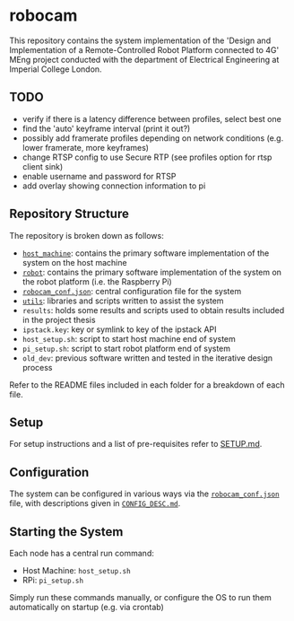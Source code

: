 # robocam

This repository contains the system implementation of the 'Design and Implementation of a Remote-Controlled Robot Platform connected to 4G' MEng project conducted with the department of Electrical Engineering at Imperial College London.

## TODO

- verify if there is a latency difference between profiles, select best one
- find the 'auto' keyframe interval (print it out?)
- possibly add framerate profiles depending on network conditions (e.g. lower framerate, more keyframes)
- change RTSP config to use Secure RTP (see profiles option for rtsp client sink)
- enable username and password for RTSP
- add overlay showing connection information to pi

## Repository Structure

The repository is broken down as follows:

- [`host_machine`](host_machine/README.md): contains the primary software implementation of the system on the host machine
- [`robot`](robot/README.md): contains the primary software implementation of the system on the robot platform (i.e. the Raspberry Pi)
- [`robocam_conf.json`](robocam_conf.json): central configuration file for the system
- [`utils`](utils/README.md): libraries and scripts written to assist the system
- `results`: holds some results and scripts used to obtain results included in the project thesis
- `ipstack.key`: key or symlink to key of the ipstack API
- `host_setup.sh`: script to start  host machine end of system
- `pi_setup.sh`: script to start robot platform end of system
- `old_dev`: previous software written and tested in the iterative design process

Refer to the README files included in each folder for a breakdown of each file.

## Setup

For setup instructions and a list of pre-requisites refer to [SETUP.md](SETUP.md).

## Configuration

The system can be configured in various ways via the [`robocam_conf.json`](robocam.json) file, with descriptions given in [`CONFIG_DESC.md`](CONFIG_DESC.md).

## Starting the System

Each node has a central run command:

- Host Machine: `host_setup.sh`
- RPi: `pi_setup.sh`

Simply run these commands manually, or configure the OS to run them automatically on startup (e.g. via crontab)
